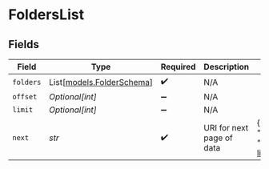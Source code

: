 # FoldersList


## Fields

| Field                                                                                                   | Type                                                                                                    | Required                                                                                                | Description                                                                                             | Example                                                                                                 |
| ------------------------------------------------------------------------------------------------------- | ------------------------------------------------------------------------------------------------------- | ------------------------------------------------------------------------------------------------------- | ------------------------------------------------------------------------------------------------------- | ------------------------------------------------------------------------------------------------------- |
| `folders`                                                                                               | List[[models.FolderSchema](../models/folderschema.md)]                                                  | :heavy_check_mark:                                                                                      | N/A                                                                                                     |                                                                                                         |
| `offset`                                                                                                | *Optional[int]*                                                                                         | :heavy_minus_sign:                                                                                      | N/A                                                                                                     |                                                                                                         |
| `limit`                                                                                                 | *Optional[int]*                                                                                         | :heavy_minus_sign:                                                                                      | N/A                                                                                                     |                                                                                                         |
| `next`                                                                                                  | *str*                                                                                                   | :heavy_check_mark:                                                                                      | URI for next page of data                                                                               | {<br/>"value": "https://server.mammoth.io/api/v2/workspaces/4/projects/5/folders?limit=50\u0026offset=50"<br/>} |